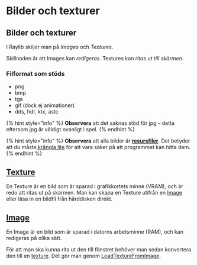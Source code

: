 # Bilder och texturer

## Bilder och texturer

I Raylib skiljer man på _Images_ och _Textures_.

Skillnaden är att Images kan _redigeras_. Textures kan _ritas ut till skärmen_.

### Filformat som stöds

* png
* bmp
* tga
* gif (dock ej animationer)
* dds, hdr, ktx, astc

{% hint style="info" %}
**Observera** att det saknas stöd för jpg – detta eftersom jpg är väldigt ovanligt i spel.
{% endhint %}

{% hint style="info" %}
**Observera** att alla bilder är [**resursfiler**](../../../filhantering/resursfiler.md). Det betyder att du måste[ krångla lite](../../../filhantering/resursfiler.md#loesning-3-kopiera-filerna-automatiskt-till-malmappen) för att vara säker på att programmet kan hitta dem.&#x20;
{% endhint %}

## [Texture](texture.md)

En Texture är en bild som är sparad i grafikkortets minne (VRAM), och är redo att ritas ut på skärmen. Man kan skapa en Texture utifrån en [Image ](./#image)eller läsa in en bildfil från hårddisken direkt.

## [Image](image.md)

En Image är en bild som är sparad i datorns arbetsminne (RAM), och kan redigeras på olika sätt.

För att man ska kunna rita ut den till fönstret behöver man sedan konvertera den till en [texture](./#texture). Det gör man genom [LoadTextureFromImage](./#loadtexturefromimage).



